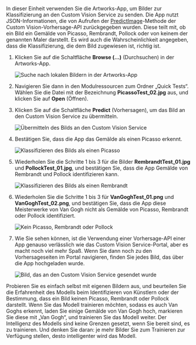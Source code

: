 In dieser Einheit verwenden Sie die Artworks-App, um Bilder zur Klassifizierung an den Custom Vision Service zu senden. Die App nutzt JSON-Informationen, die von Aufrufen der [PredictImage](https://southcentralus.dev.cognitive.microsoft.com/docs/services/eb68250e4e954d9bae0c2650db79c653/operations/58acd3c1ef062f0344a42814)-Methode der Custom Vision-Vorhersage-API zurückgegeben wurden. Diese teilt mit, ob ein Bild ein Gemälde von Picasso, Rembrandt, Pollock oder von keinem der genannten Maler darstellt. Es wird auch die Wahrscheinlichkeit angegeben, dass die Klassifizierung, die dem Bild zugewiesen ist, richtig ist.

1. Klicken Sie auf die Schaltfläche **Browse (...)** (Durchsuchen) in der Artworks-App. 

    ![Suche nach lokalen Bildern in der Artworks-App](../media-draft/6-app-click-browse.png)

1. Navigieren Sie dann in den Modulressourcen zum Ordner „Quick Tests“. Wählen Sie die Datei mit der Bezeichnung **PicassoTest_02.jpg** aus, und klicken Sie auf **Open** (Öffnen).

1. Klicken Sie auf die Schaltfläche **Predict** (Vorhersagen), um das Bild an den Custom Vision Service zu übermitteln.

    ![Übermitteln des Bilds an den Custom Vision Service](../media-draft/6-app-click-predict.png)

1. Bestätigen Sie, dass die App das Gemälde als einen Picasso erkennt.

    ![Klassifizieren des Bilds als einen Picasso](../media-draft/6-app-prediction-01.png)

1. Wiederholen Sie die Schritte 1 bis 3 für die Bilder **RembrandtTest_01.jpg** und **PollockTest_01.jpg**, und bestätigen Sie, dass die App Gemälde von Rembrandt und Pollock identifizieren kann.

    ![Klassifizieren des Bilds als einen Rembrandt](../media-draft/6-app-prediction-02.png)

1. Wiederholen Sie die Schritte 1 bis 3 für **VanGoghTest_01.png** und **VanGoghTest_02.png**, und bestätigen Sie, dass die App diese Meisterwerke von Van Gogh nicht als Gemälde von Picasso, Rembrandt oder Pollock identifiziert.

    ![Kein Picasso, Rembrandt oder Pollock](../media-draft/6-app-prediction-03.png)

1. Wie Sie sehen können, ist die Verwendung einer Vorhersage-API einer App genauso verlässlich wie das Custom Vision Service-Portal, aber es macht noch viel mehr Spaß. Wenn Sie dann noch zu den Vorhersageseiten im Portal navigieren, finden Sie jedes Bild, das über die App hochgeladen wurde.

    ![Bild, das an den Custom Vision Service gesendet wurde](../media-draft/6-portal-all-predictions.png)

Probieren Sie es einfach selbst mit eigenen Bildern aus, und beurteilen Sie die Erfahrenheit des Modells beim Identifizieren von Künstlern oder der Bestimmung, dass ein Bild keinen Picasso, Rembrandt oder Pollock darstellt. Wenn Sie das Modell trainieren möchten, sodass es auch Van Goghs erkennt, laden Sie einige Gemälde von Van Gogh hoch, markieren Sie diese mit „Van Gogh“, und trainieren Sie das Modell weiter. Der Intelligenz des Modells sind keine Grenzen gesetzt, wenn Sie bereit sind, es zu trainieren. Und denken Sie daran: je mehr Bilder Sie zum Trainieren zur Verfügung stellen, desto intelligenter wird das Modell.